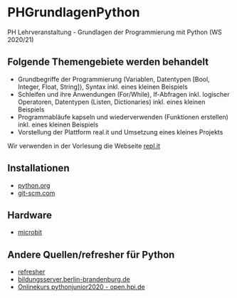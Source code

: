 # PHGrundlagenPython
PH Lehrveranstaltung - Grundlagen der Programmierung mit Python (WS 2020/21)

## Folgende Themengebiete werden behandelt
* Grundbegriffe der Programmierung (Variablen, Datentypen [Bool, Integer, Float, String]), Syntax inkl. eines kleinen Beispiels
* Schleifen und ihre Anwendungen (For/While), If-Abfragen inkl. logischer Operatoren, Datentypen (Listen, Dictionaries) inkl. eines kleinen Beispiels
* Programmabläufe kapseln und wiederverwenden (Funktionen erstellen) inkl. eines kleinen Beispiels
* Vorstellung der Plattform real.it und Umsetzung eines kleines Projekts

Wir verwenden in der Vorlesung die Webseite [repl.it](https://repl.it/)

## Installationen
 * [python.org](https://www.python.org/downloads/)
 * [git-scm.com](https://git-scm.com/)
 
## Hardware
 * [microbit](https://python.microbit.org/v/2.0)
 
## Andere Quellen/refresher für Python
 
 * [refresher](https://github.com/tecladocode/python-refresher)
 * [bildungsserver.berlin-brandenburg.de](https://bildungsserver.berlin-brandenburg.de/inf-sek1-python-bb)
 * [Onlinekurs pythonjunior2020 - open.hpi.de](https://open.hpi.de/courses/pythonjunior2020)

